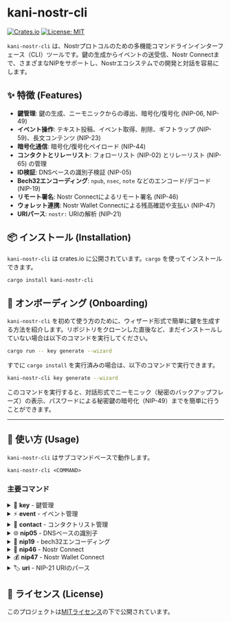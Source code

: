 # kani-nostr-cli

[![Crates.io](https://img.shields.io/crates/v/kani-nostr-cli.svg)](https://crates.io/crates/kani-nostr-cli)
[![License: MIT](https://img.shields.io/badge/License-MIT-yellow.svg)](https://opensource.org/licenses/MIT)

`kani-nostr-cli` は、Nostrプロトコルのための多機能コマンドラインインターフェース（CLI）ツールです。鍵の生成からイベントの送受信、Nostr Connectまで、さまざまなNIPをサポートし、Nostrエコシステムでの開発と対話を容易にします。

## ✨ 特徴 (Features)

- **鍵管理**: 鍵の生成、ニーモニックからの導出、暗号化/復号化 (NIP-06, NIP-49)
- **イベント操作**: テキスト投稿、イベント取得、削除、ギフトラップ (NIP-59)、長文コンテンツ (NIP-23)
- **暗号化通信**: 暗号化/復号化ペイロード (NIP-44)
- **コンタクトとリレーリスト**: フォローリスト (NIP-02) とリレーリスト (NIP-65) の管理
- **ID検証**: DNSベースの識別子検証 (NIP-05)
- **Bech32エンコーディング**: `npub`, `nsec`, `note` などのエンコード/デコード (NIP-19)
- **リモート署名**: Nostr Connectによるリモート署名 (NIP-46)
- **ウォレット連携**: Nostr Wallet Connectによる残高確認や支払い (NIP-47)
- **URIパース**: `nostr:` URIの解析 (NIP-21)

## 📦 インストール (Installation)

`kani-nostr-cli` は crates.io に公開されています。`cargo` を使ってインストールできます。

```bash
cargo install kani-nostr-cli
```

## 🚀 オンボーディング (Onboarding)

`kani-nostr-cli` を初めて使う方のために、ウィザード形式で簡単に鍵を生成する方法を紹介します。リポジトリをクローンした直後など、まだインストールしていない場合は以下のコマンドを実行してください。

```bash
cargo run -- key generate --wizard
```

すでに `cargo install` を実行済みの場合は、以下のコマンドで実行できます。

```bash
kani-nostr-cli key generate --wizard
```

このコマンドを実行すると、対話形式でニーモニック（秘密のバックアップフレーズ）の表示、パスワードによる秘密鍵の暗号化（NIP-49）までを簡単に行うことができます。

---

## 🚀 使い方 (Usage)

`kani-nostr-cli` はサブコマンドベースで動作します。

```
kani-nostr-cli <COMMAND>
```

### 主要コマンド

<details>
<summary>🔑 <strong>key</strong> - 鍵管理</summary>

**使用方法:** `kani-nostr-cli key <SUBCOMMAND>`

| サブコマンド      | 説明                                        |
| ----------------- | ------------------------------------------- |
| `generate`        | 新しい鍵を生成します                        |
| `from-mnemonic`   | ニーモニックから鍵を導出します (NIP-06)     |
| `encrypt`         | 秘密鍵をパスワードで暗号化します (NIP-49)   |
| `decrypt`         | 暗号化された秘密鍵を復号します (NIP-49)     |

**入力例 (`generate`):**
```bash
kani-nostr-cli key generate
```
</details>

<details>
<summary>⚡️ <strong>event</strong> - イベント管理</summary>

**使用方法:** `kani-nostr-cli event <SUBCOMMAND>`

| サブコマンド             | 説明                                                   |
| ------------------------ | ------------------------------------------------------ |
| `create-text-note`       | テキスト投稿を作成します (NIP-59ギフトラップ対応)      |
| `get`                    | IDでイベントを取得します                               |
| `delete`                 | IDでイベントを削除します                               |
| `encrypt-payload`        | ペイロードを暗号化します (NIP-44)                      |
| `decrypt-payload`        | ペイロードを復号します (NIP-44)                      |
| `create-long-form-post`  | 長文コンテンツ投稿を作成します (NIP-23)              |

**入力例 (`create-text-note`):**
```bash
kani-nostr-cli event create-text-note --relay wss://relay.damus.io --secret-key <nsec_secret_key> "Hello, Nostr!"
```
</details>

<details>
<summary>👥 <strong>contact</strong> - コンタクトリスト管理</summary>

**使用方法:** `kani-nostr-cli contact <SUBCOMMAND>`

| サブコマンド     | 説明                                        |
| ---------------- | ------------------------------------------- |
| `set`            | コンタクトリストを設定します (NIP-02)       |
| `get`            | コンタクトリストを取得します (NIP-02)       |
| `set-relays`     | リレーリストを設定します (NIP-65)           |
| `get-relays`     | リレーリストを取得します (NIP-65)           |

**入力例 (`set`):**
```bash
kani-nostr-cli contact set --relay wss://relay.damus.io --secret-key <nsec_secret_key> <npub_key_1> <npub_key_2>
```
</details>

<details>
<summary>🌐 <strong>nip05</strong> - DNSベースの識別子</summary>

**使用方法:** `kani-nostr-cli nip05 <SUBCOMMAND>`

| サブコマンド | 説明                             |
| ------------ | -------------------------------- |
| `verify`     | NIP-05識別子を検証します         |

**入力例 (`verify`):**
```bash
kani-nostr-cli nip05 verify --nip05 user@example.com --pubkey <npub_key>
```
</details>

<details>
<summary>🔗 <strong>nip19</strong> - bech32エンコーディング</summary>

**使用方法:** `kani-nostr-cli nip19 <SUBCOMMAND>`

| サブコマンド | 説明                                    |
| ------------ | --------------------------------------- |
| `encode`     | エンティティをbech32形式にエンコードします |
| `decode`     | bech32文字列をデコードします            |

**入力例 (`encode npub`):**
```bash
kani-nostr-cli nip19 encode npub <hex_public_key>
```
</details>

<details>
<summary>🔌 <strong>nip46</strong> - Nostr Connect</summary>

**使用方法:** `kani-nostr-cli nip46 <SUBCOMMAND>`

| サブコマンド       | 説明                                        |
| ------------------ | ------------------------------------------- |
| `get-public-key`   | リモート署名者から公開鍵を取得します        |
| `sign-event`       | リモート署名者でイベントに署名します        |

**入力例 (`get-public-key`):**
```bash
kani-nostr-cli nip46 get-public-key "nostrconnect://<bunker_hex_pubkey>?relay=<relay_url>" --secret-key <local_nsec_key>
```
</details>

<details>
<summary>💰 <strong>nip47</strong> - Nostr Wallet Connect</summary>

**使用方法:** `kani-nostr-cli nip47 <SUBCOMMAND>`

| サブコマンド    | 説明                             |
| --------------- | -------------------------------- |
| `get-info`      | ウォレットから情報を取得します   |
| `get-balance`   | ウォレットから残高を取得します   |
| `pay-invoice`   | ウォレットで請求書を支払います   |

**入力例 (`get-info`):**
```bash
kani-nostr-cli nip47 get-info "nostr+walletconnect://<wallet_hex_pubkey>?relay=<relay_url>&secret=<hex_secret>"
```
</details>

<details>
<summary>🏷️ <strong>uri</strong> - NIP-21 URIのパース</summary>

**使用方法:** `kani-nostr-cli uri <URI>`

**入力例:**
```bash
kani-nostr-cli uri nostr:npub1...
```
</details>

## 📄 ライセンス (License)

このプロジェクトは[MITライセンス](LICENSE)の下で公開されています。
